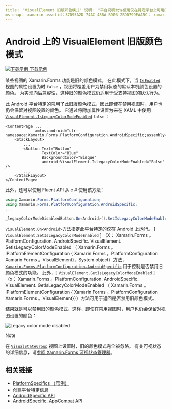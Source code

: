 ```yaml
---
title： "VisualElement 旧版彩色模式" 说明： "平台说明允许使用仅在特定平台上可用的功能，而无需实现自定义呈现器或效果。 本文介绍如何使用禁用旧版颜色模式的 Android 平台特定的 Xamarin.Forms 。
ms-chap： xamarin assetid：37D95A2D-74AC-488A-B903-2BDD799EAA5C： xamarin 窗体作者： davidbritch： dabritch ms. 日期：07/10/2018 非 loc： [ Xamarin.Forms ， Xamarin.Essentials ]
---
```


# <a name="visualelement-legacy-color-mode-on-android"></a>Android 上的 VisualElement 旧版颜色模式

[![下载示例](~/media/shared/download.png) 下载示例](https://docs.microsoft.com/samples/xamarin/xamarin-forms-samples/userinterface-platformspecifics)

某些视图的 Xamarin.Forms 功能是旧的颜色模式。 在此模式下，当 [`IsEnabled`](xref:Xamarin.Forms.VisualElement.IsEnabled) 视图的属性设置为时 `false` ，视图将覆盖用户为禁用状态的默认本机颜色设置的颜色。 为实现向后兼容性，这种旧的颜色模式仍适用于受支持视图的默认行为。

此 Android 平台特定的禁用了此旧版颜色模式，因此即使在禁用视图时，用户也仍会保留对视图设置的颜色。 它通过将附加属性设置为来在 XAML 中使用 [`VisualElement.IsLegacyColorModeEnabled`](xref:Xamarin.Forms.PlatformConfiguration.AndroidSpecific.VisualElement.IsLegacyColorModeEnabledProperty) `false` ：

```xaml
<ContentPage ...
             xmlns:android="clr-namespace:Xamarin.Forms.PlatformConfiguration.AndroidSpecific;assembly=Xamarin.Forms.Core">
    <StackLayout>
        ...
        <Button Text="Button"
                TextColor="Blue"
                BackgroundColor="Bisque"
                android:VisualElement.IsLegacyColorModeEnabled="False" />
        ...
    </StackLayout>
</ContentPage>
```

此外，还可以使用 Fluent API 从 c # 使用该方法：

```csharp
using Xamarin.Forms.PlatformConfiguration;
using Xamarin.Forms.PlatformConfiguration.AndroidSpecific;
...

_legacyColorModeDisabledButton.On<Android>().SetIsLegacyColorModeEnabled(false);
```

`VisualElement.On<Android>`方法指定此平台特定的仅在 Android 上运行。 [ `VisualElement.SetIsLegacyColorModeEnabled` ] （X： Xamarin.Forms 。PlatformConfiguration. AndroidSpecific. VisualElement. SetIsLegacyColorModeEnabled （ Xamarin.Forms 。IPlatformElementConfiguration { Xamarin.Forms 。PlatformConfiguration Xamarin.Forms 。VisualElement}，System.object）方法， [`Xamarin.Forms.PlatformConfiguration.AndroidSpecific`](xref:Xamarin.Forms.PlatformConfiguration.AndroidSpecific) 用于控制是否禁用旧颜色模式的功能。 此外，[ `VisualElement.GetIsLegacyColorModeEnabled` ] （x： Xamarin.Forms 。PlatformConfiguration. AndroidSpecific. VisualElement. GetIsLegacyColorModeEnabled （ Xamarin.Forms 。IPlatformElementConfiguration { Xamarin.Forms 。PlatformConfiguration Xamarin.Forms 。VisualElement}））方法可用于返回是否禁用旧颜色模式。

结果就是可以禁用旧的颜色模式，这样，即使在禁用视图时，用户也仍会保留对视图设置的颜色：

![](legacy-color-mode-images/legacy-color-mode-disabled.png "Legacy color mode disabled")

> [!NOTE]
> 在 [`VisualStateGroup`](xref:Xamarin.Forms.VisualStateGroup) 视图上设置时，旧的颜色模式完全被忽略。 有关可视状态的详细信息，请[参阅 Xamarin.Forms 可视状态管理器](~/xamarin-forms/user-interface/visual-state-manager.md)。

## <a name="related-links"></a>相关链接

- [PlatformSpecifics （示例）](https://docs.microsoft.com/samples/xamarin/xamarin-forms-samples/userinterface-platformspecifics)
- [创建平台特定信息](~/xamarin-forms/platform/platform-specifics/index.md#creating-platform-specifics)
- [AndroidSpecific API](xref:Xamarin.Forms.PlatformConfiguration.AndroidSpecific)
- [AndroidSpecific. AppCompat API](xref:Xamarin.Forms.PlatformConfiguration.AndroidSpecific.AppCompat)
